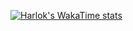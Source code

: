 [![Harlok's WakaTime stats](https://github-readme-stats.vercel.app/api/wakatime?eumateusvidal=ffflabs)](https://github.com/anuraghazra/github-readme-stats)
